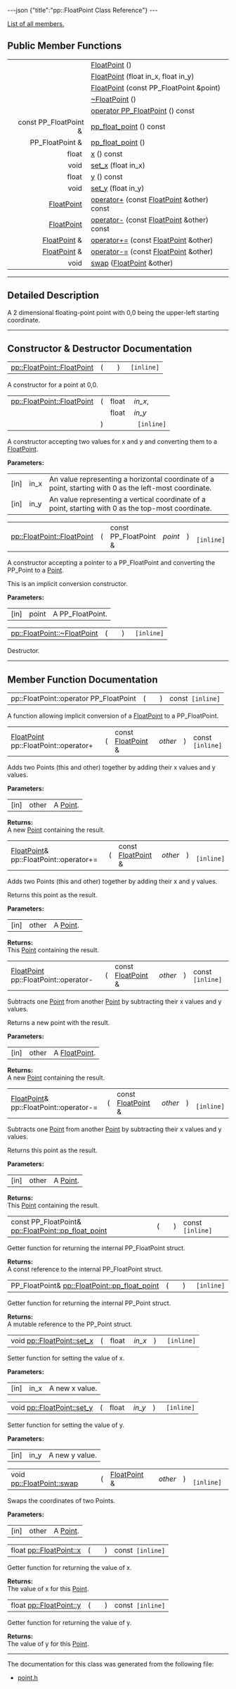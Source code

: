 ---json {"title":"pp::FloatPoint Class Reference"} ---

[List of all members.](/docs/native-client/pepper_stable/cpp/classpp_1_1_float_point-members/)

Public Member Functions
-----------------------

<table><tbody><tr class="odd"><td style="text-align: right;"> </td><td><a href="/docs/native-client/pepper_stable/cpp/classpp_1_1_float_point#a384b29d8aba4a43b399393e695eb1e81" class="el">FloatPoint</a> ()</td></tr><tr class="even"><td style="text-align: right;"> </td><td><a href="/docs/native-client/pepper_stable/cpp/classpp_1_1_float_point#acb70a23a641f05fd5eb99e9439e556d2" class="el">FloatPoint</a> (float in_x, float in_y)</td></tr><tr class="odd"><td style="text-align: right;"> </td><td><a href="/docs/native-client/pepper_stable/cpp/classpp_1_1_float_point#a401fc74a911cd0d4996b00f8b10a1951" class="el">FloatPoint</a> (const PP_FloatPoint &amp;point)</td></tr><tr class="even"><td style="text-align: right;"> </td><td><a href="/docs/native-client/pepper_stable/cpp/classpp_1_1_float_point#ab41958133c5b48f6002ad9bffdad46c0" class="el">~FloatPoint</a> ()</td></tr><tr class="odd"><td style="text-align: right;"> </td><td><a href="/docs/native-client/pepper_stable/cpp/classpp_1_1_float_point#adfa14cbb4f94c3133e4bce72f93570bf" class="el">operator PP_FloatPoint</a> () const</td></tr><tr class="even"><td style="text-align: right;">const PP_FloatPoint &amp; </td><td><a href="/docs/native-client/pepper_stable/cpp/classpp_1_1_float_point#a74112618552ed91f200794127bf64eea" class="el">pp_float_point</a> () const</td></tr><tr class="odd"><td style="text-align: right;">PP_FloatPoint &amp; </td><td><a href="/docs/native-client/pepper_stable/cpp/classpp_1_1_float_point#a75ab7bd430e1f5edb00d9976061898ed" class="el">pp_float_point</a> ()</td></tr><tr class="even"><td style="text-align: right;">float </td><td><a href="/docs/native-client/pepper_stable/cpp/classpp_1_1_float_point#a9109ddb0920cf0eeb7ace3b40a95dc17" class="el">x</a> () const</td></tr><tr class="odd"><td style="text-align: right;">void </td><td><a href="/docs/native-client/pepper_stable/cpp/classpp_1_1_float_point#a276b372b82ea3cd0021017ba4a002838" class="el">set_x</a> (float in_x)</td></tr><tr class="even"><td style="text-align: right;">float </td><td><a href="/docs/native-client/pepper_stable/cpp/classpp_1_1_float_point#ac8bcb2ac55fa5fcf89a7b61369eeed2b" class="el">y</a> () const</td></tr><tr class="odd"><td style="text-align: right;">void </td><td><a href="/docs/native-client/pepper_stable/cpp/classpp_1_1_float_point#abdb8eeb5c2aa051e6776ae2967fc6d40" class="el">set_y</a> (float in_y)</td></tr><tr class="even"><td style="text-align: right;"><a href="/docs/native-client/pepper_stable/cpp/classpp_1_1_float_point/" class="el">FloatPoint</a> </td><td><a href="/docs/native-client/pepper_stable/cpp/classpp_1_1_float_point#a8aeaf7286bc04e7ff7f9d405fdfe614b" class="el">operator+</a> (const <a href="/docs/native-client/pepper_stable/cpp/classpp_1_1_float_point/" class="el">FloatPoint</a> &amp;other) const</td></tr><tr class="odd"><td style="text-align: right;"><a href="/docs/native-client/pepper_stable/cpp/classpp_1_1_float_point/" class="el">FloatPoint</a> </td><td><a href="/docs/native-client/pepper_stable/cpp/classpp_1_1_float_point#a2ae33c7eb2dbc4a8d366db080f3a136b" class="el">operator-</a> (const <a href="/docs/native-client/pepper_stable/cpp/classpp_1_1_float_point/" class="el">FloatPoint</a> &amp;other) const</td></tr><tr class="even"><td style="text-align: right;"><a href="/docs/native-client/pepper_stable/cpp/classpp_1_1_float_point/" class="el">FloatPoint</a> &amp; </td><td><a href="/docs/native-client/pepper_stable/cpp/classpp_1_1_float_point#a15985b03ca98d65bdf300dc3d12ca57a" class="el">operator+=</a> (const <a href="/docs/native-client/pepper_stable/cpp/classpp_1_1_float_point/" class="el">FloatPoint</a> &amp;other)</td></tr><tr class="odd"><td style="text-align: right;"><a href="/docs/native-client/pepper_stable/cpp/classpp_1_1_float_point/" class="el">FloatPoint</a> &amp; </td><td><a href="/docs/native-client/pepper_stable/cpp/classpp_1_1_float_point#a419049446659935f8bfe3e47d33b752b" class="el">operator-=</a> (const <a href="/docs/native-client/pepper_stable/cpp/classpp_1_1_float_point/" class="el">FloatPoint</a> &amp;other)</td></tr><tr class="even"><td style="text-align: right;">void </td><td><a href="/docs/native-client/pepper_stable/cpp/classpp_1_1_float_point#a138f26f94ed5a97e1ee083e65eb101bf" class="el">swap</a> (<a href="/docs/native-client/pepper_stable/cpp/classpp_1_1_float_point/" class="el">FloatPoint</a> &amp;other)</td></tr></tbody></table>

------------------------------------------------------------------------

<span id="details" class="anchor" style="margin: 0;"></span>

Detailed Description
--------------------

A 2 dimensional floating-point point with 0,0 being the upper-left starting coordinate.

------------------------------------------------------------------------

Constructor & Destructor Documentation
--------------------------------------

<span id="a384b29d8aba4a43b399393e695eb1e81" class="anchor" style="margin: 0;"></span>

<table><tbody><tr class="odd"><td><a href="/docs/native-client/pepper_stable/cpp/classpp_1_1_float_point#a384b29d8aba4a43b399393e695eb1e81" class="el">pp::FloatPoint::FloatPoint</a></td><td>(</td><td></td><td>)</td><td><code> [inline]</code></td></tr></tbody></table>

A constructor for a point at 0,0.

<span id="acb70a23a641f05fd5eb99e9439e556d2" class="anchor" style="margin: 0;"></span>

<table><tbody><tr class="odd"><td><a href="/docs/native-client/pepper_stable/cpp/classpp_1_1_float_point#a384b29d8aba4a43b399393e695eb1e81" class="el">pp::FloatPoint::FloatPoint</a></td><td>(</td><td>float </td><td><em>in_x</em>,</td></tr><tr class="even"><td></td><td></td><td>float </td><td><em>in_y</em> </td></tr><tr class="odd"><td></td><td>)</td><td></td><td><code> [inline]</code></td></tr></tbody></table>

A constructor accepting two values for x and y and converting them to a <a href="/docs/native-client/pepper_stable/cpp/classpp_1_1_float_point/" class="el" title="A 2 dimensional floating-point point with 0,0 being the upper-left starting coordinate.">FloatPoint</a>.

**Parameters:**  
<table><tbody><tr class="odd"><td>[in]</td><td>in_x</td><td>An value representing a horizontal coordinate of a point, starting with 0 as the left-most coordinate.</td></tr><tr class="even"><td>[in]</td><td>in_y</td><td>An value representing a vertical coordinate of a point, starting with 0 as the top-most coordinate.</td></tr></tbody></table>

<span id="a401fc74a911cd0d4996b00f8b10a1951" class="anchor" style="margin: 0;"></span>

<table><tbody><tr class="odd"><td><a href="/docs/native-client/pepper_stable/cpp/classpp_1_1_float_point#a384b29d8aba4a43b399393e695eb1e81" class="el">pp::FloatPoint::FloatPoint</a></td><td>(</td><td>const PP_FloatPoint &amp; </td><td><em>point</em></td><td>)</td><td><code> [inline]</code></td></tr></tbody></table>

A constructor accepting a pointer to a PP\_FloatPoint and converting the PP\_Point to a <a href="/docs/native-client/pepper_stable/cpp/classpp_1_1_point/" class="el" title="A 2 dimensional point with 0,0 being the upper-left starting coordinate.">Point</a>.

This is an implicit conversion constructor.

**Parameters:**  
<table><tbody><tr class="odd"><td>[in]</td><td>point</td><td>A PP_FloatPoint.</td></tr></tbody></table>

<span id="ab41958133c5b48f6002ad9bffdad46c0" class="anchor" style="margin: 0;"></span>

<table><tbody><tr class="odd"><td><a href="/docs/native-client/pepper_stable/cpp/classpp_1_1_float_point#ab41958133c5b48f6002ad9bffdad46c0" class="el">pp::FloatPoint::~FloatPoint</a></td><td>(</td><td></td><td>)</td><td><code> [inline]</code></td></tr></tbody></table>

Destructor.

------------------------------------------------------------------------

Member Function Documentation
-----------------------------

<span id="adfa14cbb4f94c3133e4bce72f93570bf" class="anchor" style="margin: 0;"></span>

<table><tbody><tr class="odd"><td>pp::FloatPoint::operator PP_FloatPoint</td><td>(</td><td></td><td>)</td><td>const<code> [inline]</code></td></tr></tbody></table>

A function allowing implicit conversion of a <a href="/docs/native-client/pepper_stable/cpp/classpp_1_1_float_point/" class="el" title="A 2 dimensional floating-point point with 0,0 being the upper-left starting coordinate.">FloatPoint</a> to a PP\_FloatPoint.

<span id="a8aeaf7286bc04e7ff7f9d405fdfe614b" class="anchor" style="margin: 0;"></span>

<table><tbody><tr class="odd"><td><a href="/docs/native-client/pepper_stable/cpp/classpp_1_1_float_point/" class="el">FloatPoint</a> pp::FloatPoint::operator+</td><td>(</td><td>const <a href="/docs/native-client/pepper_stable/cpp/classpp_1_1_float_point/" class="el">FloatPoint</a> &amp; </td><td><em>other</em></td><td>)</td><td>const<code> [inline]</code></td></tr></tbody></table>

Adds two Points (this and other) together by adding their x values and y values.

**Parameters:**  
<table><tbody><tr class="odd"><td>[in]</td><td>other</td><td>A <a href="/docs/native-client/pepper_stable/cpp/classpp_1_1_point/" class="el" title="A 2 dimensional point with 0,0 being the upper-left starting coordinate.">Point</a>.</td></tr></tbody></table>

<!-- -->

**Returns:**  
A new <a href="/docs/native-client/pepper_stable/cpp/classpp_1_1_point/" class="el" title="A 2 dimensional point with 0,0 being the upper-left starting coordinate.">Point</a> containing the result.

<span id="a15985b03ca98d65bdf300dc3d12ca57a" class="anchor" style="margin: 0;"></span>

<table><tbody><tr class="odd"><td><a href="/docs/native-client/pepper_stable/cpp/classpp_1_1_float_point/" class="el">FloatPoint</a>&amp; pp::FloatPoint::operator+=</td><td>(</td><td>const <a href="/docs/native-client/pepper_stable/cpp/classpp_1_1_float_point/" class="el">FloatPoint</a> &amp; </td><td><em>other</em></td><td>)</td><td><code> [inline]</code></td></tr></tbody></table>

Adds two Points (this and other) together by adding their x and y values.

Returns this point as the result.

**Parameters:**  
<table><tbody><tr class="odd"><td>[in]</td><td>other</td><td>A <a href="/docs/native-client/pepper_stable/cpp/classpp_1_1_point/" class="el" title="A 2 dimensional point with 0,0 being the upper-left starting coordinate.">Point</a>.</td></tr></tbody></table>

<!-- -->

**Returns:**  
This <a href="/docs/native-client/pepper_stable/cpp/classpp_1_1_point/" class="el" title="A 2 dimensional point with 0,0 being the upper-left starting coordinate.">Point</a> containing the result.

<span id="a2ae33c7eb2dbc4a8d366db080f3a136b" class="anchor" style="margin: 0;"></span>

<table><tbody><tr class="odd"><td><a href="/docs/native-client/pepper_stable/cpp/classpp_1_1_float_point/" class="el">FloatPoint</a> pp::FloatPoint::operator-</td><td>(</td><td>const <a href="/docs/native-client/pepper_stable/cpp/classpp_1_1_float_point/" class="el">FloatPoint</a> &amp; </td><td><em>other</em></td><td>)</td><td>const<code> [inline]</code></td></tr></tbody></table>

Subtracts one <a href="/docs/native-client/pepper_stable/cpp/classpp_1_1_point/" class="el" title="A 2 dimensional point with 0,0 being the upper-left starting coordinate.">Point</a> from another <a href="/docs/native-client/pepper_stable/cpp/classpp_1_1_point/" class="el" title="A 2 dimensional point with 0,0 being the upper-left starting coordinate.">Point</a> by subtracting their x values and y values.

Returns a new point with the result.

**Parameters:**  
<table><tbody><tr class="odd"><td>[in]</td><td>other</td><td>A <a href="/docs/native-client/pepper_stable/cpp/classpp_1_1_float_point/" class="el" title="A 2 dimensional floating-point point with 0,0 being the upper-left starting coordinate.">FloatPoint</a>.</td></tr></tbody></table>

<!-- -->

**Returns:**  
A new <a href="/docs/native-client/pepper_stable/cpp/classpp_1_1_point/" class="el" title="A 2 dimensional point with 0,0 being the upper-left starting coordinate.">Point</a> containing the result.

<span id="a419049446659935f8bfe3e47d33b752b" class="anchor" style="margin: 0;"></span>

<table><tbody><tr class="odd"><td><a href="/docs/native-client/pepper_stable/cpp/classpp_1_1_float_point/" class="el">FloatPoint</a>&amp; pp::FloatPoint::operator-=</td><td>(</td><td>const <a href="/docs/native-client/pepper_stable/cpp/classpp_1_1_float_point/" class="el">FloatPoint</a> &amp; </td><td><em>other</em></td><td>)</td><td><code> [inline]</code></td></tr></tbody></table>

Subtracts one <a href="/docs/native-client/pepper_stable/cpp/classpp_1_1_point/" class="el" title="A 2 dimensional point with 0,0 being the upper-left starting coordinate.">Point</a> from another <a href="/docs/native-client/pepper_stable/cpp/classpp_1_1_point/" class="el" title="A 2 dimensional point with 0,0 being the upper-left starting coordinate.">Point</a> by subtracting their x values and y values.

Returns this point as the result.

**Parameters:**  
<table><tbody><tr class="odd"><td>[in]</td><td>other</td><td>A <a href="/docs/native-client/pepper_stable/cpp/classpp_1_1_point/" class="el" title="A 2 dimensional point with 0,0 being the upper-left starting coordinate.">Point</a>.</td></tr></tbody></table>

<!-- -->

**Returns:**  
This <a href="/docs/native-client/pepper_stable/cpp/classpp_1_1_point/" class="el" title="A 2 dimensional point with 0,0 being the upper-left starting coordinate.">Point</a> containing the result.

<span id="a74112618552ed91f200794127bf64eea" class="anchor" style="margin: 0;"></span>

<table><tbody><tr class="odd"><td>const PP_FloatPoint&amp; <a href="/docs/native-client/pepper_stable/cpp/classpp_1_1_float_point#a74112618552ed91f200794127bf64eea" class="el">pp::FloatPoint::pp_float_point</a></td><td>(</td><td></td><td>)</td><td>const<code> [inline]</code></td></tr></tbody></table>

Getter function for returning the internal PP\_FloatPoint struct.

**Returns:**  
A const reference to the internal PP\_FloatPoint struct.

<span id="a75ab7bd430e1f5edb00d9976061898ed" class="anchor" style="margin: 0;"></span>

<table><tbody><tr class="odd"><td>PP_FloatPoint&amp; <a href="/docs/native-client/pepper_stable/cpp/classpp_1_1_float_point#a74112618552ed91f200794127bf64eea" class="el">pp::FloatPoint::pp_float_point</a></td><td>(</td><td></td><td>)</td><td><code> [inline]</code></td></tr></tbody></table>

Getter function for returning the internal PP\_Point struct.

**Returns:**  
A mutable reference to the PP\_Point struct.

<span id="a276b372b82ea3cd0021017ba4a002838" class="anchor" style="margin: 0;"></span>

<table><tbody><tr class="odd"><td>void <a href="/docs/native-client/pepper_stable/cpp/classpp_1_1_float_point#a276b372b82ea3cd0021017ba4a002838" class="el">pp::FloatPoint::set_x</a></td><td>(</td><td>float </td><td><em>in_x</em></td><td>)</td><td><code> [inline]</code></td></tr></tbody></table>

Setter function for setting the value of x.

**Parameters:**  
<table><tbody><tr class="odd"><td>[in]</td><td>in_x</td><td>A new x value.</td></tr></tbody></table>

<span id="abdb8eeb5c2aa051e6776ae2967fc6d40" class="anchor" style="margin: 0;"></span>

<table><tbody><tr class="odd"><td>void <a href="/docs/native-client/pepper_stable/cpp/classpp_1_1_float_point#abdb8eeb5c2aa051e6776ae2967fc6d40" class="el">pp::FloatPoint::set_y</a></td><td>(</td><td>float </td><td><em>in_y</em></td><td>)</td><td><code> [inline]</code></td></tr></tbody></table>

Setter function for setting the value of y.

**Parameters:**  
<table><tbody><tr class="odd"><td>[in]</td><td>in_y</td><td>A new y value.</td></tr></tbody></table>

<span id="a138f26f94ed5a97e1ee083e65eb101bf" class="anchor" style="margin: 0;"></span>

<table><tbody><tr class="odd"><td>void <a href="/docs/native-client/pepper_stable/cpp/classpp_1_1_float_point#a138f26f94ed5a97e1ee083e65eb101bf" class="el">pp::FloatPoint::swap</a></td><td>(</td><td><a href="/docs/native-client/pepper_stable/cpp/classpp_1_1_float_point/" class="el">FloatPoint</a> &amp; </td><td><em>other</em></td><td>)</td><td><code> [inline]</code></td></tr></tbody></table>

Swaps the coordinates of two Points.

**Parameters:**  
<table><tbody><tr class="odd"><td>[in]</td><td>other</td><td>A <a href="/docs/native-client/pepper_stable/cpp/classpp_1_1_point/" class="el" title="A 2 dimensional point with 0,0 being the upper-left starting coordinate.">Point</a>.</td></tr></tbody></table>

<span id="a9109ddb0920cf0eeb7ace3b40a95dc17" class="anchor" style="margin: 0;"></span>

<table><tbody><tr class="odd"><td>float <a href="/docs/native-client/pepper_stable/cpp/classpp_1_1_float_point#a9109ddb0920cf0eeb7ace3b40a95dc17" class="el">pp::FloatPoint::x</a></td><td>(</td><td></td><td>)</td><td>const<code> [inline]</code></td></tr></tbody></table>

Getter function for returning the value of x.

**Returns:**  
The value of x for this <a href="/docs/native-client/pepper_stable/cpp/classpp_1_1_point/" class="el" title="A 2 dimensional point with 0,0 being the upper-left starting coordinate.">Point</a>.

<span id="ac8bcb2ac55fa5fcf89a7b61369eeed2b" class="anchor" style="margin: 0;"></span>

<table><tbody><tr class="odd"><td>float <a href="/docs/native-client/pepper_stable/cpp/classpp_1_1_float_point#ac8bcb2ac55fa5fcf89a7b61369eeed2b" class="el">pp::FloatPoint::y</a></td><td>(</td><td></td><td>)</td><td>const<code> [inline]</code></td></tr></tbody></table>

Getter function for returning the value of y.

**Returns:**  
The value of y for this <a href="/docs/native-client/pepper_stable/cpp/classpp_1_1_point/" class="el" title="A 2 dimensional point with 0,0 being the upper-left starting coordinate.">Point</a>.

------------------------------------------------------------------------

The documentation for this class was generated from the following file:

-   <a href="/docs/native-client/pepper_stable/cpp/point_8h/" class="el">point.h</a>
